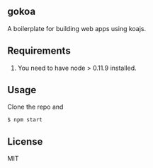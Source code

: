 ## gokoa

A boilerplate for building web apps using koajs.

## Requirements

1. You need to have node > 0.11.9 installed.

## Usage

Clone the repo and

```
$ npm start
```

## License

MIT
